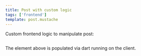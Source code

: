 ```yaml
---
title: Post with custom logic
tags: ['frontend']
template: post.mustache
---
```


Custom frontend logic to manipulate post:

<pre><code id="sample"></code></pre>

The element above is populated via dart running on the client.

<script src="/scripts/sample_populate.dart.js"></script>
